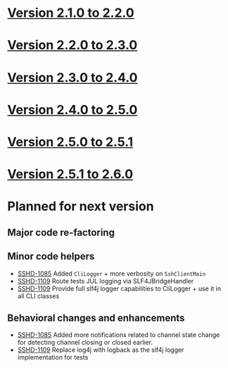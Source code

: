 # [Version 2.1.0 to 2.2.0](./docs/changes/2.2.0.md)

# [Version 2.2.0 to 2.3.0](./docs/changes/2.3.0.md)

# [Version 2.3.0 to 2.4.0](./docs/changes/2.4.0.md)

# [Version 2.4.0 to 2.5.0](./docs/changes/2.5.0.md)

# [Version 2.5.0 to 2.5.1](./docs/changes/2.5.1.md)

# [Version 2.5.1 to 2.6.0](./docs/changes/2.6.0.md)

# Planned for next version

## Major code re-factoring

## Minor code helpers

* [SSHD-1085](https://issues.apache.org/jira/browse/SSHD-1085) Added `CliLogger` + more verbosity on `SshClientMain`
* [SSHD-1109](https://issues.apache.org/jira/browse/SSHD-1109) Route tests JUL logging via SLF4JBridgeHandler
* [SSHD-1109](https://issues.apache.org/jira/browse/SSHD-1109) Provide full slf4j logger capabilities to CliLogger + use it in all CLI classes

## Behavioral changes and enhancements

* [SSHD-1085](https://issues.apache.org/jira/browse/SSHD-1085) Added more notifications related to channel state change for detecting channel closing or closed earlier.
* [SSHD-1109](https://issues.apache.org/jira/browse/SSHD-1109) Replace log4j with logback as the slf4j logger implementation for tests
